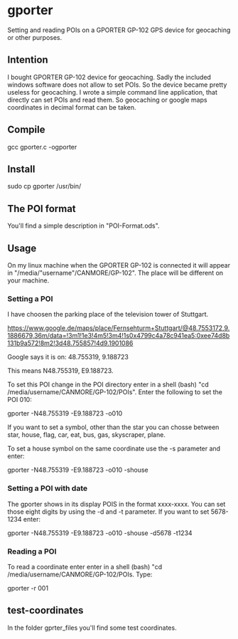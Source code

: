 # gporter
Setting and reading POIs on a GPORTER GP-102 GPS device for geocaching or other purposes.

## Intention
I bought GPORTER GP-102 device for geocaching. Sadly the included windows software does not allow to set POIs. So the device became pretty useless for geocaching. 
I wrote a simple command line application, that directly can set POIs and read them. So geocaching or google maps coordinates in decimal format can be taken.  


## Compile
gcc gporter.c -ogporter

## Install
sudo cp gporter /usr/bin/

## The POI format
You'll find a simple description in "POI-Format.ods".

## Usage
On my linux machine when the GPORTER GP-102 is connected it will appear in "/media/"username"/CANMORE/GP-102". The place will be different on your machine.

### Setting a POI
I have choosen the parking place of the television tower of Stuttgart. 

https://www.google.de/maps/place/Fernsehturm+Stuttgart/@48.7553172,9.1886679,36m/data=!3m1!1e3!4m5!3m4!1s0x4799c4a78c941ea5:0xee74d8b131b9a572!8m2!3d48.755857!4d9.1901086

Google says it is on:
48.755319, 9.188723

This means N48.755319, E9.188723. 

To set this POI change in the POI directory enter in a shell (bash) "cd /media/username/CANMORE/GP-102/POIs". Enter the following to set the POI 010: 

gporter  -N48.755319 -E9.188723 -o010

If you want to set a symbol, other than the star you can chosse between star, house,  flag, car, eat, bus, gas, skyscraper, plane. 

To set a house symbol on the same coordinate use the -s parameter and enter: 

gporter  -N48.755319 -E9.188723 -o010 -shouse

### Setting a POI with date
The gporter shows in its display POIS in the format xxxx-xxxx. You can set those eight digits by using the -d and -t parameter. If you want to set 5678-1234 enter:

gporter  -N48.755319 -E9.188723 -o010 -shouse -d5678 -t1234

### Reading a POI
To read a coordinate enter enter in a shell (bash) "cd /media/username/CANMORE/GP-102/POIs. Type:

gporter -r 001

## test-coordinates 
In the folder gprter_files you'll find some test coordinates.







